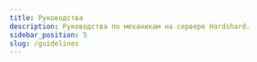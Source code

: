 ```yaml
---
title: Руководства
description: Руководства по механикам на сервере Hardshard.
sidebar_position: 5
slug: /guidelines
---
```

